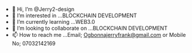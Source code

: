 - 👋 Hi, I’m @Jerry2-design
- 👀 I’m interested in ...BLOCKCHAIN DEVELOPMENT
- 🌱 I’m currently learning ...WEB3.0
- 💞️ I’m looking to collaborate on ...BLOCKCHAIN DEVELOPMENT
- 📫 How to reach me ...Email; Ogbonnajerryfrank@gmail.com or Mobile No; 07032142169


<!---
Jerry2-design/Jerry2-design is a ✨ special ✨ repository because its `README.md` (this file) appears on your GitHub profile.
You can click the Preview link to take a look at your changes.
--->
